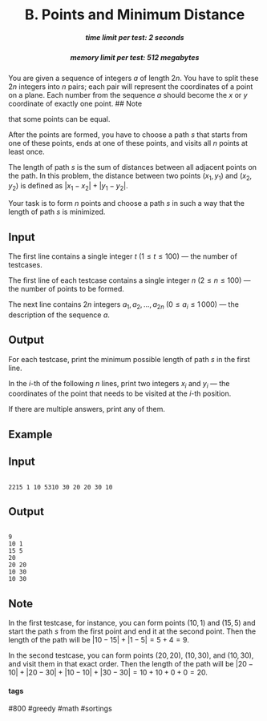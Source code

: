 <h1 style='text-align: center;'> B. Points and Minimum Distance</h1>

<h5 style='text-align: center;'>time limit per test: 2 seconds</h5>
<h5 style='text-align: center;'>memory limit per test: 512 megabytes</h5>

You are given a sequence of integers $a$ of length $2n$. You have to split these $2n$ integers into $n$ pairs; each pair will represent the coordinates of a point on a plane. Each number from the sequence $a$ should become the $x$ or $y$ coordinate of exactly one point. ## Note

 that some points can be equal.

After the points are formed, you have to choose a path $s$ that starts from one of these points, ends at one of these points, and visits all $n$ points at least once.

The length of path $s$ is the sum of distances between all adjacent points on the path. In this problem, the distance between two points $(x_1, y_1)$ and $(x_2, y_2)$ is defined as $|x_1-x_2| + |y_1-y_2|$.

Your task is to form $n$ points and choose a path $s$ in such a way that the length of path $s$ is minimized.

## Input

The first line contains a single integer $t$ ($1 \le t \le 100$) — the number of testcases.

The first line of each testcase contains a single integer $n$ ($2 \le n \le 100$) — the number of points to be formed.

The next line contains $2n$ integers $a_1, a_2, \dots, a_{2n}$ ($0 \le a_i \le 1\,000$) — the description of the sequence $a$.

## Output

For each testcase, print the minimum possible length of path $s$ in the first line.

In the $i$-th of the following $n$ lines, print two integers $x_i$ and $y_i$ — the coordinates of the point that needs to be visited at the $i$-th position.

If there are multiple answers, print any of them.

## Example

## Input


```

2215 1 10 5310 30 20 20 30 10
```
## Output


```

9
10 1
15 5
20
20 20
10 30
10 30

```
## Note

In the first testcase, for instance, you can form points $(10, 1)$ and $(15, 5)$ and start the path $s$ from the first point and end it at the second point. Then the length of the path will be $|10 - 15| + |1 - 5| = 5 + 4 = 9$.

In the second testcase, you can form points $(20, 20)$, $(10, 30)$, and $(10, 30)$, and visit them in that exact order. Then the length of the path will be $|20 - 10| + |20 - 30| + |10 - 10| + |30 - 30| = 10 + 10 + 0 + 0 = 20$.



#### tags 

#800 #greedy #math #sortings 